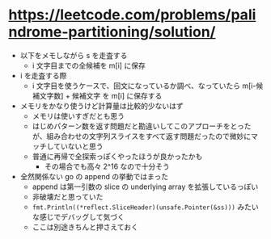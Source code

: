 # https://leetcode.com/problems/palindrome-partitioning/solution/

- 以下をメモしながら s を走査する
  - i 文字目までの全候補を m[i] に保存
- i を走査する際
  - i 文字目を使うケースで、回文になっているか調べ、なっていたら m[i-候補文字数] + 候補文字 を m[i] に保存する
- メモリをかなり使うけど計算量は比較的少ないはず
  - メモリは使いすぎだとも思う
  - はじめパターン数を返す問題だと勘違いしてこのアプローチをとったが、組み合わせの文字列スライスをすべて返す問題だったので微妙にマッチしていないと思う
  - 普通に再帰で全探索っぽくやったほうが良かったかも
    - その場合でも高々 2^16 なので十分そう
- 全然関係ない go の append の挙動ではまった
  - append は第一引数の slice の underlying array を拡張しているっぽい
  - 非破壊だと思っていた
  - `fmt.Println((*reflect.SliceHeader)(unsafe.Pointer(&ss)))` みたいな感じでデバッグして気づく
  - ここは別途きちんと押さえておく

